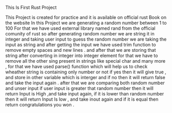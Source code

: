 This Is First Rust Project 

This Project is created for practice and it is available on official rust Book on the website 
In this Project we are generating a random number between 1 to 100
For that we have used external library named rand  from the official comunity of rust 
so after generating random number we are string it in integer 
and taking user input to guess the random number we are taking the input as string and after getting
the input we have used trim function to remove empty spaces and new lines . and after that we are storing 
that string after converting in integer into integer element for that we have to remove all the 
other sing present in strings like special char and many more , for that we have used parse() function
which will help us to check wheather string is containing only number or not if yes then it will give true ,
and store in other variable which is interger and if no then it will return false and take the input again .
after that we are comparing both random number and unser input 
if user input is greater that random number then it will return Input is High ,and take input again,
if it is lower than random number then it will return Input Is low , and take inout again 
and if it is equal then return congratulations you won .
